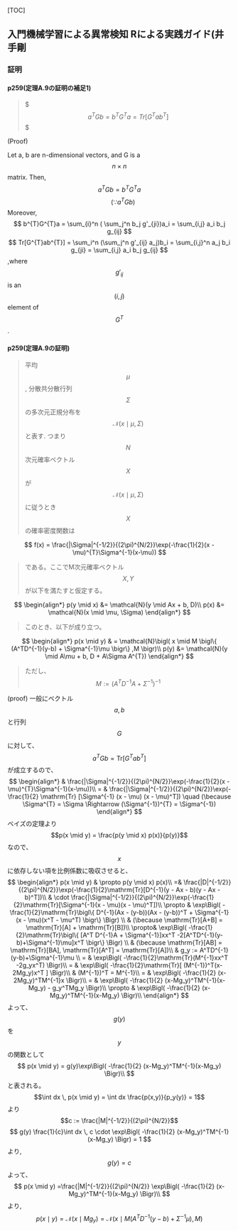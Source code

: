 [TOC]

## 入門機械学習による異常検知 Rによる実践ガイド(井手剛

### 証明

#### p259(定理A.9の証明の補足1)
> $$$a^{T}Gb = b^{T}G^{T}a = Tr[G^{T}ab^{T}]$$$

(Proof)

Let a, b are n-dimensional vectors, and G is a $$n \times n$$ matrix.
Then, 
$$a^{T}Gb = b^{T}G^{T}a$$ $$\quad(\because a^{T}Gb)$$
Moreover,
$$
b^{T}G^{T}a 
= \sum_{i}^n ( \sum_j^n b_j g'_{ji})a_i
= \sum_{i,j} a_i b_j g_{ij}
$$
$$
Tr[G^{T}ab^{T}]
= \sum_i^n (\sum_j^n g'_{ij} a_j)b_i
= \sum_{i,j}^n a_j b_i g_{ji}
= \sum_{i,j} a_i b_j g_{ij}
$$
,where $$g'_{ij}$$ is an $$(i, j)$$ element of $$G^{T}$$.



#### p259(定理A.9の証明)

> 平均$$\mu$$, 分散共分散行列$$\Sigma$$の多次元正規分布を$$\mathcal{N}(x \mid \mu, \Sigma)$$と表す.
> つまり$$N$$次元確率ベクトル$$X$$が$$\mathcal{N}(x \mid \mu, \Sigma)$$に従うとき$$X$$の確率密度関数は

$$
f(x) = 
\frac{|\Sigma|^{-1/2}}{(2\pi)^{N/2}}\exp(-\frac{1}{2}(x - \mu)^{T}\Sigma^{-1}(x-\mu))
$$

> である。ここでM次元確率ベクトル$$X,Y$$が以下を満たすと仮定する。

$$
\begin{align*}
	p(y \mid x) &= \mathcal{N}(y \mid Ax + b, D)\\
	p(x) &= \mathcal{N}(x \mid \mu, \Sigma)
\end{align*}
$$

> このとき、以下が成り立つ。

$$
\begin{align*}
	p(x \mid y) & = 
		\mathcal{N}\bigl(
			x \mid M \bigl\{ 
				(A^TD^{-1}(y-b) + \Sigma^{-1}\mu 
			\bigr\} ,M
		\bigr)\\
	p(y) &= \mathcal{N}(y \mid A\mu + b, D + A\Sigma A^{T})
\end{align*}
$$

> ただし、$$M := (A^{T}D^{-1}A + \Sigma^{-1})^{-1} $$

(proof)
一般にベクトル$$a,b$$と行列$$G$$に対して、$$a^{T}Gb = \mathrm{Tr}[G^T ab^T]$$が成立するので、
$$
\begin{align*}
	& \frac{|\Sigma|^{-1/2}}{(2\pi)^{N/2}}\exp(-\frac{1}{2}(x - \mu)^{T}\Sigma^{-1}(x-\mu))\\
	= & \frac{|\Sigma|^{-1/2}}{(2\pi)^{N/2}}\exp(-\frac{1}{2} \mathrm{Tr} [\Sigma^{-1} (x - \mu) (x - \mu)^T])
	\quad (\because \Sigma^{T} = \Sigma \Rightarrow (\Sigma^{-1})^{T} = \Sigma^{-1})
\end{align*}
$$
ベイズの定理より$$p(x \mid y) = \frac{p(y \mid x) p(x)}{p(y)}$$なので、$$x$$に依存しない項を比例係数に吸収させると、
$$
\begin{align*}
	p(x \mid y) & \propto p(y \mid x) p(x)\\
	 =& \frac{|D|^{-1/2}}{(2\pi)^{N/2}}\exp(-\frac{1}{2}\mathrm{Tr}[D^{-1}(y - Ax - b)(y - Ax - b)^T])\\
	& \cdot \frac{|\Sigma|^{-1/2}}{(2\pi)^{N/2}}\exp(-\frac{1}{2}\mathrm{Tr}[\Sigma^{-1}(x - \mu)(x - \mu)^T])\\
	\propto & \exp\Bigl(
		-\frac{1}{2}\mathrm{Tr}\bigl\{
			D^{-1}(Ax - (y-b))(Ax - (y-b))^T + \Sigma^{-1}(x - \mu)(x^T - \mu^T)
		\bigr\}
	\Bigr) \\
	& (\because \mathrm{Tr}[A+B] = \mathrm{Tr}[A] + \mathrm{Tr}[B])\\
	\propto& \exp\Bigl(
		-\frac{1}{2}\mathrm{Tr}\bigl\{
			[A^T D^{-1}A + \Sigma^{-1}]xx^T -2[A^TD^{-1}(y-b)+\Sigma^{-1}\mu]x^T 
		\bigr\}
	\Bigr) \\
	& (\because \mathrm{Tr}[AB] = \mathrm{Tr}[BA], \mathrm{Tr}[A^T] = \mathrm{Tr}[A])\\
	& g_y := A^TD^{-1}(y-b)+\Sigma^{-1}\mu \\
	= & \exp\Bigl(
		-\frac{1}{2}\mathrm{Tr}(M^{-1}xx^T -2g_yx^T)
		\Bigr)\\
	= & \exp\Bigl(
		-\frac{1}{2}\mathrm{Tr}[
			(M^{-1})^T(x-2Mg_y)x^T 
		]
		\Bigr)\\
		& (M^{-1})^T = M^{-1}\\
	= & \exp\Bigl(
		-\frac{1}{2}
			(x-2Mg_y)^TM^{-1}x	
		\Bigr)\\
	= & \exp\Bigl(
		-\frac{1}{2}
			(x-Mg_y)^TM^{-1}(x-Mg_y) - g_y^TMg_y	
		\Bigr)\\
	\propto & \exp\Bigl(
		-\frac{1}{2}
			(x-Mg_y)^TM^{-1}(x-Mg_y)
		\Bigr)\\
\end{align*}
$$
よって、$$g(y)$$を$$y$$の関数として
$$
p(x \mid y) = g(y)\exp\Bigl(
		-\frac{1}{2}
			(x-Mg_y)^TM^{-1}(x-Mg_y)
		\Bigr)\\
$$
と表される。
$$\int dx \, p(x \mid y) = \int dx \frac{p(x,y)}{p_y(y)} = 1$$より$$c := \frac{|M|^{-1/2}}{(2\pi)^{N/2}}$$
$$
g(y) \frac{1}{c}\int dx \, c \cdot \exp\Bigl(
		-\frac{1}{2}
			(x-Mg_y)^TM^{-1}(x-Mg_y)
		\Bigr) = 1
$$
より,$$g(y) = c$$よって、
$$
p(x \mid y) =\frac{|M|^{-1/2}}{(2\pi)^{N/2}}
	\exp\Bigl(
		-\frac{1}{2}
			(x-Mg_y)^TM^{-1}(x-Mg_y)
		\Bigr)\\
$$
より,
$$p(x \mid y) 
= \mathcal{N}(x \mid Mg_y) 
= \mathcal{N}(x \mid M(A^TD^{-1}(y-b)+\Sigma^{-1}\mu), M)
$$


